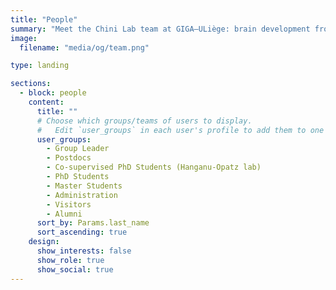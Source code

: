```yaml
---
title: "People"
summary: "Meet the Chini Lab team at GIGA–ULiège: brain development from a systems neuroscience perspective."
image:
  filename: "media/og/team.png"

type: landing

sections:
  - block: people
    content:
      title: ""
      # Choose which groups/teams of users to display.
      #   Edit `user_groups` in each user's profile to add them to one or more of these groups.
      user_groups:
        - Group Leader
        - Postdocs
        - Co-supervised PhD Students (Hanganu-Opatz lab)
        - PhD Students
        - Master Students
        - Administration
        - Visitors
        - Alumni
      sort_by: Params.last_name
      sort_ascending: true
    design:
      show_interests: false
      show_role: true
      show_social: true
---
```

